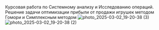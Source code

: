 Курсовая работа по Системному анализу и Исследованию операций.  Решение задачи оптимизации прибыли от продажи игрушек методом Гомори и Симплексным методом
![photo_2025-03-02_19-20-38 (3)](https://github.com/user-attachments/assets/5f0c581d-024c-4b2a-ad43-c767f1f78405)
![photo_2025-03-02_19-20-38 (2)](https://github.com/user-attachments/assets/6000832b-161b-4996-b1b5-bbcfeaa2ff6d)
